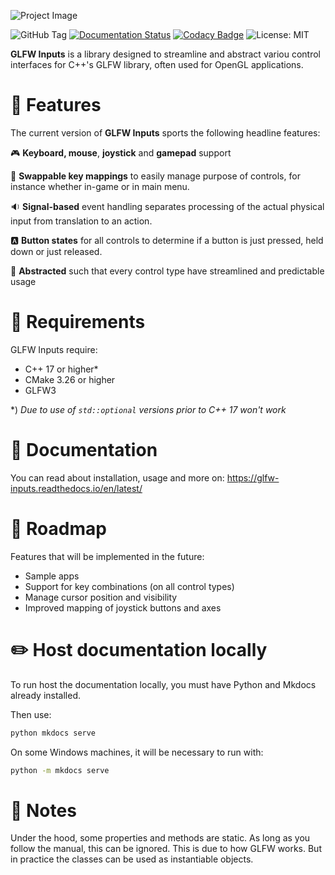 ![Project Image](https://res.cloudinary.com/drfztvfdh/image/upload/v1706333417/Github/glfw-inputs-github-banner_se4dzu.jpg)

![GitHub Tag](https://img.shields.io/github/v/tag/markhj/glfw-inputs?label=version)
[![Documentation Status](https://readthedocs.org/projects/cpp-collision-detection/badge/?version=latest)](https://cpp-collision-detection.readthedocs.io/en/latest/?badge=latest)
[![Codacy Badge](https://app.codacy.com/project/badge/Grade/bf8e4121154a43b8aee80f5b5e634c19)](https://app.codacy.com/gh/markhj/glfw-inputs/dashboard?utm_source=gh&utm_medium=referral&utm_content=&utm_campaign=Badge_grade)
![License: MIT](https://img.shields.io/badge/License-MIT-yellow.svg?label=license)

**GLFW Inputs** is a library designed to streamline and abstract variou
control interfaces  for C++'s GLFW library, often used for OpenGL
applications.

# 📢 Features

The current version of **GLFW Inputs** sports the following headline features:

🎮 **Keyboard, mouse**, **joystick** and **gamepad** support

🔄 **Swappable key mappings** to easily manage purpose of controls, for instance
whether in-game or in main menu.

🔉 **Signal-based** event handling separates processing of the actual physical
input from translation to an action.

🅰️ **Button states** for all controls to determine if a button is just pressed,
held down or just released.

📐 **Abstracted** such that every control type have streamlined and predictable
usage

# 🌿 Requirements

GLFW Inputs require:

* C++ 17 or higher*
* CMake 3.26 or higher
* GLFW3

*) _Due to use of ``std::optional`` versions prior to C++ 17 won't work_

# 📖 Documentation

You can read about installation, usage and more on:
https://glfw-inputs.readthedocs.io/en/latest/

# 🚗 Roadmap

Features that will be implemented in the future:

* Sample apps
* Support for key combinations (on all control types)
* Manage cursor position and visibility
* Improved mapping of joystick buttons and axes

# ✏️ Host documentation locally

To run host the documentation locally, you must have
Python and Mkdocs already installed.

Then use:

````bash
python mkdocs serve
````

On some Windows machines, it will be necessary to run with:

````bash
python -m mkdocs serve
````

# 📜 Notes

Under the hood, some properties and methods are static.
As long as you follow the manual, this can be ignored. This is
due to how GLFW works. But in practice the classes can be used
as instantiable objects.
